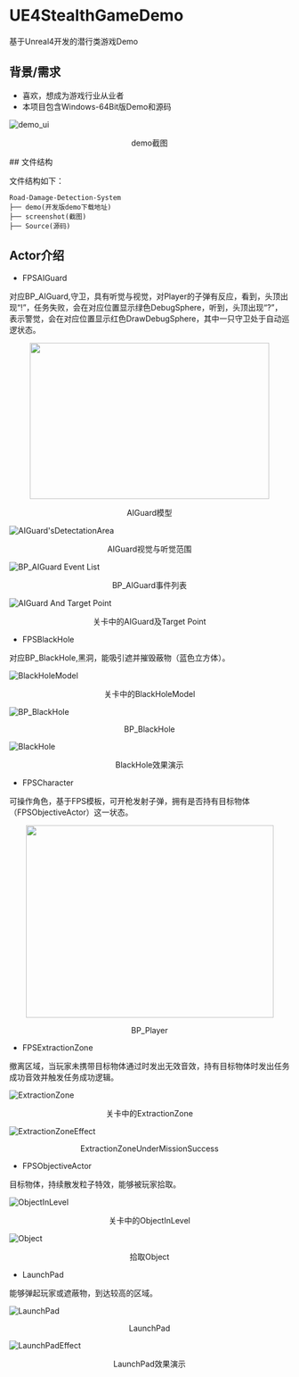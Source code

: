 # UE4StealthGameDemo
基于Unreal4开发的潜行类游戏Demo
## 背景/需求
- 喜欢，想成为游戏行业从业者
- 本项目包含Windows-64Bit版Demo和源码

![demo_ui](https://github.com/GaoKangYu/UE4StealthGameDemo/blob/main/screenshot/demo.png)
<p align="center">demo截图</p>
## 文件结构

文件结构如下：

```
Road-Damage-Detection-System
├── demo(开发版demo下载地址)
├── screenshot(截图)
├── Source(源码)
```

## Actor介绍

- FPSAIGuard

对应BP_AIGuard,守卫，具有听觉与视觉，对Player的子弹有反应，看到，头顶出现“!”，任务失败，会在对应位置显示绿色DebugSphere，听到，头顶出现“?”，表示警觉，会在对应位置显示红色DrawDebugSphere，其中一只守卫处于自动巡逻状态。

<div align=center><img width="430" height="280" src="https://github.com/GaoKangYu/UE4StealthGameDemo/blob/main/screenshot/BP_AIGuard%20Model.png"/></div>

<p align="center">AIGuard模型</p>

![AIGuard'sDetectationArea](https://github.com/GaoKangYu/UE4StealthGameDemo/blob/main/screenshot/AIGuard'sDetectationArea.png)

<p align="center">AIGuard视觉与听觉范围</p>

![BP_AIGuard Event List](https://github.com/GaoKangYu/UE4StealthGameDemo/blob/main/screenshot/BP_AIGuard%20Event%20List.png)

<p align="center">BP_AIGuard事件列表</p>

![AIGuard And Target Point](https://github.com/GaoKangYu/UE4StealthGameDemo/blob/main/screenshot/AIGuard%20And%20Target%20Point.png)

<p align="center">关卡中的AIGuard及Target Point</p>

- FPSBlackHole

对应BP_BlackHole,黑洞，能吸引遮并摧毁蔽物（蓝色立方体）。

![BlackHoleModel](https://github.com/GaoKangYu/UE4StealthGameDemo/blob/main/screenshot/BlackHoleModel.png)

<p align="center">关卡中的BlackHoleModel</p>

![BP_BlackHole](https://github.com/GaoKangYu/UE4StealthGameDemo/blob/main/screenshot/BP_BlackHole.png)

<p align="center">BP_BlackHole</p>

![BlackHole](https://github.com/GaoKangYu/UE4StealthGameDemo/blob/main/screenshot/BlackHole.gif)

<p align="center">BlackHole效果演示</p>

- FPSCharacter

可操作角色，基于FPS模板，可开枪发射子弹，拥有是否持有目标物体（FPSObjectiveActor）这一状态。

<div align=center><img width="445" height="345" src="https://github.com/GaoKangYu/UE4StealthGameDemo/blob/main/screenshot/Player.png"/></div>

<p align="center">BP_Player</p>

- FPSExtractionZone

撤离区域，当玩家未携带目标物体通过时发出无效音效，持有目标物体时发出任务成功音效并触发任务成功逻辑。

![ExtractionZone](https://github.com/GaoKangYu/UE4StealthGameDemo/blob/main/screenshot/ExtractionZone.png)

<p align="center">关卡中的ExtractionZone</p>

![ExtractionZoneEffect](https://github.com/GaoKangYu/UE4StealthGameDemo/blob/main/screenshot/ExtractionZone.gif)

<p align="center">ExtractionZoneUnderMissionSuccess</p>

- FPSObjectiveActor

目标物体，持续散发粒子特效，能够被玩家拾取。

![ObjectInLevel](https://github.com/GaoKangYu/UE4StealthGameDemo/blob/main/screenshot/ObjectInLevel.png)

<p align="center">关卡中的ObjectInLevel</p>

![Object](https://github.com/GaoKangYu/UE4StealthGameDemo/blob/main/screenshot/Object.gif)

<p align="center">拾取Object</p>

- LaunchPad

能够弹起玩家或遮蔽物，到达较高的区域。

![LaunchPad](https://github.com/GaoKangYu/UE4StealthGameDemo/blob/main/screenshot/LaunchPad.png)

<p align="center">LaunchPad</p>

![LaunchPadEffect](https://github.com/GaoKangYu/UE4StealthGameDemo/blob/main/screenshot/LaunchPadEffect.gif)

<p align="center">LaunchPad效果演示</p>
